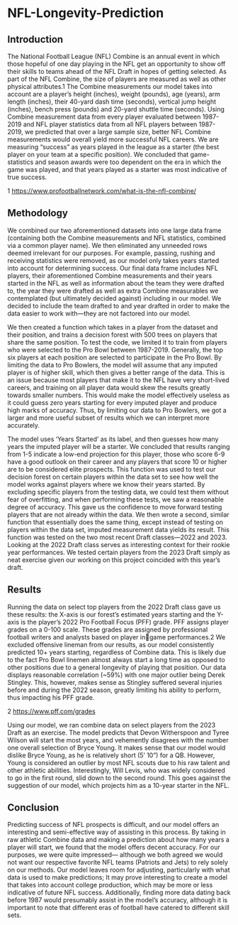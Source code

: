 # NFL-Longevity-Prediction
## Introduction
The National Football League (NFL) Combine is an annual event in which those 
hopeful of one day playing in the NFL get an opportunity to show off their skills to teams 
ahead of the NFL Draft in hopes of getting selected. As part of the NFL Combine, the size 
of players are measured as well as other physical attributes.1 The Combine 
measurements our model takes into account are a player’s height (inches), weight 
(pounds), age (years), arm length (inches), their 40-yard dash time (seconds), vertical 
jump height (inches), bench press (pounds) and 20-yard shuttle time (seconds).
Using Combine measurement data from every player evaluated between 1987-
2019 and NFL player statistics data from all NFL players between 1987-2019, we 
predicted that over a large sample size, better NFL Combine measurements would overall 
yield more successful NFL careers. We are measuring “success” as years played in the 
league as a starter (the best player on your team at a specific position). We concluded 
that game-statistics and season awards were too dependent on the era in which the game 
was played, and that years played as a starter was most indicative of true success.

1 https://www.profootballnetwork.com/what-is-the-nfl-combine/
## Methodology
We combined our two aforementioned datasets into one large data frame 
(containing both the Combine measurements and NFL statistics, combined via a 
common player name). We then eliminated any unneeded rows deemed irrelevant for our 
purposes. For example, passing, rushing and receiving statistics were removed, as our 
model only takes years started into account for determining success. Our final data frame 
includes NFL players, their aforementioned Combine measurements and their years 
started in the NFL as well as information about the team they were drafted to, the year 
they were drafted as well as extra Combine measurables we contemplated (but ultimately 
decided against) including in our model. We decided to include the team drafted to and 
year drafted in order to make the data easier to work with—they are not factored into our 
model.

We then created a function which takes in a player from the dataset and their 
position, and trains a decision forest with 500 trees on players that share the same 
position. To test the code, we limited it to train from players who were selected to the Pro 
Bowl between 1987-2019. Generally, the top six players at each position are selected to 
participate in the Pro Bowl. By limiting the data to Pro Bowlers, the model will assume 
that any imputed player is of higher skill, which then gives a better range of the data. This 
is an issue because most players that make it to the NFL have very short-lived careers, 
and training on all player data would skew the results greatly towards smaller numbers. 
This would make the model effectively useless as it could guess zero years starting for 
every imputed player and produce high marks of accuracy. Thus, by limiting our data to 
Pro Bowlers, we got a larger and more useful subset of results which we can interpret 
more accurately. 

The model uses ‘Years Started’ as its label, and then guesses how many years the 
imputed player will be a starter. We concluded that results ranging from 1-5 indicate a 
low-end projection for this player, those who score 6-9 have a good outlook on their career 
and any players that score 10 or higher are to be considered elite prospects. This function 
was used to test our decision forest on certain players within the data set to see how well 
the model works against players where we know their years started. By excluding specific 
players from the testing data, we could test them without fear of overfitting, and when 
performing these tests, we saw a reasonable degree of accuracy. This gave us the 
confidence to move forward testing players that are not already within the data.
We then wrote a second, similar function that essentially does the same thing, 
except instead of testing on players within the data set, imputed measurement data yields 
its result. This function was tested on the two most recent Draft classes—2022 and 2023. 
Looking at the 2022 Draft class serves as interesting context for their rookie year 
performances. We tested certain players from the 2023 Draft simply as neat exercise 
given our working on this project coincided with this year’s draft.

## Results
Running the data on select top players from the 2022 Draft class gave us these 
results: the X-axis is our forest’s estimated years starting and the Y-axis is the player’s 
2022 Pro Football Focus (PFF) grade. PFF assigns player grades on a 0-100 scale. These 
grades are assigned by professional football writers and analysts based on player ingame performances.2
We excluded offensive lineman from our results, as our model consistently 
predicted 10+ years starting, regardless of Combine data. This is likely due to the fact Pro 
Bowl linemen almost always start a long time as opposed to other positions due to a 
general longevity of playing that position.
Our data displays reasonable correlation (~59%) with one major outlier being 
Derek Stingley. This, however, makes sense as Stingley suffered several injuries before 
and during the 2022 season, greatly limiting his ability to perform, thus impacting his PFF 
grade.

2 https://www.pff.com/grades

Using our model, we ran combine data on select players from the 2023 Draft as an 
exercise. The model predicts that Devon Witherspoon and Tyree Wilson will start the 
most years, and vehemently disagrees with the number one overall selection of Bryce 
Young. It makes sense that our model would dislike Bryce Young, as he is relatively short 
(5’ 10”) for a QB. However, Young is considered an outlier by most NFL scouts due to his 
raw talent and other athletic abilities. Interestingly, Will Levis, who was widely considered 
to go in the first round, slid down to the second round. This goes against the suggestion 
of our model, which projects him as a 10-year starter in the NFL. 

## Conclusion
Predicting success of NFL prospects is difficult, and our model offers an 
interesting and semi-effective way of assisting in this process. By taking in raw athletic 
Combine data and making a prediction about how many years a player will start, we found 
that the model offers decent accuracy. For our purposes, we were quite impressed—
although we both agreed we would not want our respective favorite NFL teams (Patriots 
and Jets) to rely solely on our methods.
Our model leaves room for adjusting, particularly with what data is used to make 
predictions; It may prove interesting to create a model that takes into account college 
production, which may be more or less indicative of future NFL success. Additionally, 
finding more data dating back before 1987 would presumably assist in the model’s 
accuracy, although it is important to note that different eras of football have catered to 
different skill sets.
